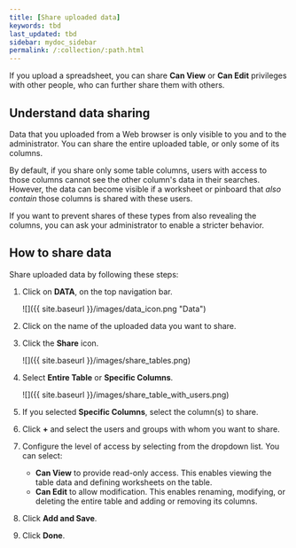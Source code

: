 ```yaml
---
title: [Share uploaded data]
keywords: tbd
last_updated: tbd
sidebar: mydoc_sidebar
permalink: /:collection/:path.html
---
```

If you upload a spreadsheet, you can share **Can View** or **Can Edit**
privileges with other people, who can further share them with others.

## Understand data sharing

Data that you uploaded from a Web browser is only visible to you and to the
administrator. You can share the entire uploaded table, or only some of its
columns.

By default, if you share only some table columns, users with access to those
columns cannot see the other column's data in their searches. However, the data
can become visible if a worksheet or pinboard that _also contain_ those columns
is shared with these users.

If you want to prevent shares of these types from also revealing the columns,
you can ask your administrator to enable a stricter behavior.


## How to share data

Share uploaded data by following these steps:

1. Click on **DATA**, on the top navigation bar.

     ![]({{ site.baseurl }}/images/data_icon.png "Data")

2. Click on the name of the uploaded data you want to share.
3. Click the **Share** icon.

    ![]({{ site.baseurl }}/images/share_tables.png)

4. Select **Entire Table** or **Specific Columns**.

    ![]({{ site.baseurl }}/images/share_table_with_users.png)

5. If you selected **Specific Columns**, select the column(s) to share.
6. Click **+** and select the users and groups with whom you want to share.
7. Configure the level of access by selecting from the dropdown list. You can select:
    -   **Can View** to provide read-only access. This enables viewing the table data and defining worksheets on the table.
    -   **Can Edit** to allow modification. This enables renaming, modifying, or deleting the entire table and adding or removing its columns.
8. Click **Add and Save**.
9. Click **Done**.
